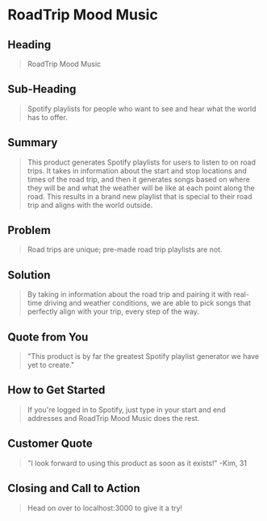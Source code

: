 # RoadTrip Mood Music #

<!-- 
> This material was originally posted [here](http://www.quora.com/What-is-Amazons-approach-to-product-development-and-product-management). It is reproduced here for posterities sake.

There is an approach called "working backwards" that is widely used at Amazon. They work backwards from the customer, rather than starting with an idea for a product and trying to bolt customers onto it. While working backwards can be applied to any specific product decision, using this approach is especially important when developing new products or features.

For new initiatives a product manager typically starts by writing an internal press release announcing the finished product. The target audience for the press release is the new/updated product's customers, which can be retail customers or internal users of a tool or technology. Internal press releases are centered around the customer problem, how current solutions (internal or external) fail, and how the new product will blow away existing solutions.

If the benefits listed don't sound very interesting or exciting to customers, then perhaps they're not (and shouldn't be built). Instead, the product manager should keep iterating on the press release until they've come up with benefits that actually sound like benefits. Iterating on a press release is a lot less expensive than iterating on the product itself (and quicker!).

If the press release is more than a page and a half, it is probably too long. Keep it simple. 3-4 sentences for most paragraphs. Cut out the fat. Don't make it into a spec. You can accompany the press release with a FAQ that answers all of the other business or execution questions so the press release can stay focused on what the customer gets. My rule of thumb is that if the press release is hard to write, then the product is probably going to suck. Keep working at it until the outline for each paragraph flows. 

Oh, and I also like to write press-releases in what I call "Oprah-speak" for mainstream consumer products. Imagine you're sitting on Oprah's couch and have just explained the product to her, and then you listen as she explains it to her audience. That's "Oprah-speak", not "Geek-speak".

Once the project moves into development, the press release can be used as a touchstone; a guiding light. The product team can ask themselves, "Are we building what is in the press release?" If they find they're spending time building things that aren't in the press release (overbuilding), they need to ask themselves why. This keeps product development focused on achieving the customer benefits and not building extraneous stuff that takes longer to build, takes resources to maintain, and doesn't provide real customer benefit (at least not enough to warrant inclusion in the press release).
 -->
 
## Heading ##
  > RoadTrip Mood Music

## Sub-Heading ##
  > Spotify playlists for people who want to see and hear what the world has to offer.

## Summary ##
  > This product generates Spotify playlists for users to listen to on road trips. It takes in information about the start and stop locations and times of the road trip, and then it generates songs based on where they will be and what the weather will be like at each point along the road. This results in a brand new playlist that is special to their road trip and aligns with the world outside.

## Problem ##
  > Road trips are unique; pre-made road trip playlists are not.

## Solution ##
  > By taking in information about the road trip and pairing it with real-time driving and weather conditions, we are able to pick songs that perfectly align with your trip, every step of the way.

## Quote from You ##
  > "This product is by far the greatest Spotify playlist generator we have yet to create."

## How to Get Started ##
  > If you're logged in to Spotify, just type in your start and end addresses and RoadTrip Mood Music does the rest.

## Customer Quote ##
  > "I look forward to using this product as soon as it exists!" -Kim, 31

## Closing and Call to Action ##
  > Head on over to localhost:3000 to give it a try!
